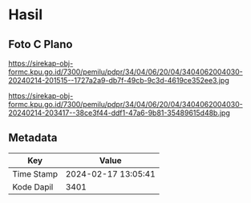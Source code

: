 # Hasil

## Foto C Plano

https://sirekap-obj-formc.kpu.go.id/7300/pemilu/pdpr/34/04/06/20/04/3404062004030-20240214-201515--1727a2a9-db7f-49cb-9c3d-4619ce352ee3.jpg

https://sirekap-obj-formc.kpu.go.id/7300/pemilu/pdpr/34/04/06/20/04/3404062004030-20240214-203417--38ce3f44-ddf1-47a6-9b81-35489615d48b.jpg


## Metadata

| Key        | Value               |
| ---------- | ------------------- |
| Time Stamp | 2024-02-17 13:05:41 |
| Kode Dapil | 3401                |




